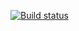 [![Build status](https://ci.appveyor.com/api/projects/status/xoi767phlx5ye63t?svg=true)](https://ci.appveyor.com/project/Maksim-Tukmachev/selenium)
